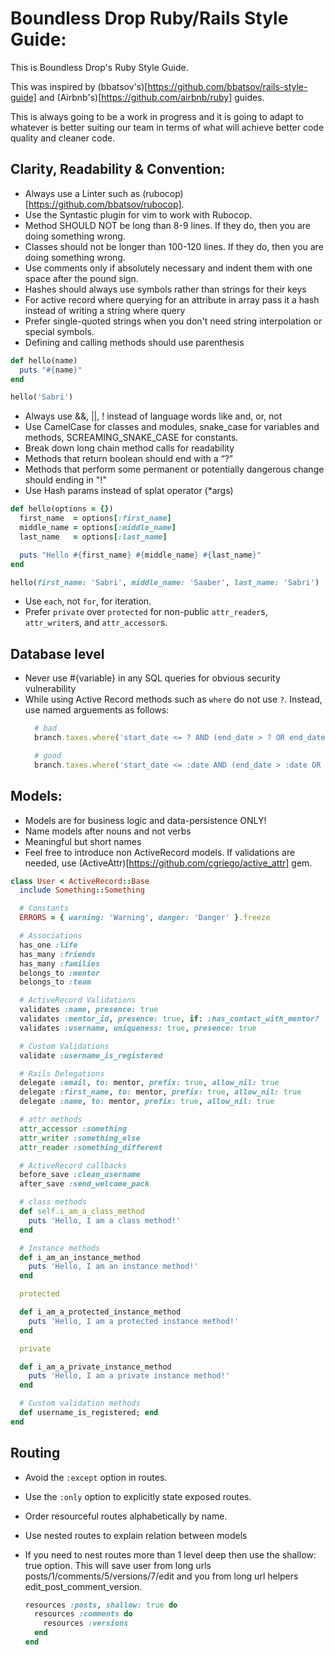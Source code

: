 Boundless Drop Ruby/Rails Style Guide:
======================================
This is Boundless Drop's Ruby Style Guide.

This was inspired by (bbatsov's)[https://github.com/bbatsov/rails-style-guide] and (Airbnb's)[https://github.com/airbnb/ruby] guides.

This is always going to be a work in progress and it is going to adapt to whatever is better suiting our team in terms of what will achieve better code quality and cleaner code.

Clarity, Readability & Convention:
----------------------------------
- Always use a Linter such as (rubocop)[https://github.com/bbatsov/rubocop].
- Use the Syntastic plugin for vim to work with Rubocop.
- Method SHOULD NOT be long than 8-9 lines. If they do, then you are doing something wrong.
- Classes should not be longer than 100-120 lines. If they do, then you are doing something wrong.
- Use comments only if absolutely necessary and indent them with one space after the pound sign.
- Hashes should always use symbols rather than strings for their keys
- For active record where querying for an attribute in array pass it a hash instead of writing a string where query
- Prefer single-quoted strings when you don't need string interpolation or special symbols.
- Defining  and calling methods should use parenthesis
```ruby
def hello(name)
  puts "#{name}"
end

hello('Sabri')
```
- Always use &&, ||, ! instead of language words like and, or, not
- Use CamelCase for classes and modules, snake_case for variables and methods, SCREAMING_SNAKE_CASE for constants.
- Break down long chain method calls for readability
- Methods that return boolean should end with a “?”
- Methods that perform some permanent or potentially dangerous change should ending in "!"
- Use Hash params instead of splat operator (*args)
```ruby
def hello(options = {})
  first_name  = options[:first_name]
  middle_name = options[:middle_name]
  last_name   = options[:last_name]

  puts "Hello #{first_name} #{middle_name} #{last_name}"
end

hello(first_name: 'Sabri', middle_name: 'Saaber', last_name: 'Sabri')
```
- Use `each`, not `for`, for iteration.
- Prefer `private` over `protected` for non-public `attr_reader`s, `attr_writer`s, and `attr_accessor`s.

Database level
--------------
- Never use #{variable} in any SQL queries for obvious security vulnerability
- While using Active Record methods such as `where` do not use `?`. Instead, use named arguements as follows:
  ```ruby
    # bad
    branch.taxes.where('start_date <= ? AND (end_date > ? OR end_date IS NULL)', date, date)

    # good
    branch.taxes.where('start_date <= :date AND (end_date > :date OR end_date IS NULL)', { date: date })
  ```

Models:
---------------------------
- Models are for business logic and data-persistence ONLY!
- Name models after nouns and not verbs
- Meaningful but short names
- Feel free to introduce non ActiveRecord models. If validations are needed, use (ActiveAttr)[https://github.com/cgriego/active_attr] gem.

```ruby
class User < ActiveRecord::Base
  include Something::Something

  # Constants
  ERRORS = { warning: 'Warning', danger: 'Danger' }.freeze

  # Associations
  has_one :life
  has_many :friends
  has_many :families
  belongs_to :mentor
  belongs_to :team

  # ActiveRecord Validations
  validates :name, presence: true
  validates :mentor_id, presence: true, if: :has_contact_with_mentor?
  validates :username, uniqueness: true, presence: true

  # Custom Validations
  validate :username_is_registered

  # Rails Delegations
  delegate :email, to: mentor, prefix: true, allow_nil: true
  delegate :first_name, to: mentor, prefix: true, allow_nil: true
  delegate :name, to: mentor, prefix: true, allow_nil: true

  # attr methods
  attr_accessor :something
  attr_writer :something_else
  attr_reader :something_different

  # ActiveRecord callbacks
  before_save :clean_username
  after_save :send_welcome_pack

  # class methods
  def self.i_am_a_class_method
    puts 'Hello, I am a class method!'
  end

  # Instance methods
  def i_am_an_instance_method
    puts 'Hello, I am an instance method!'
  end

  protected

  def i_am_a_protected_instance_method
    puts 'Hello, I am a protected instance method!'
  end

  private

  def i_am_a_private_instance_method
    puts 'Hello, I am a private instance method!'
  end

  # Custom validation methods
  def username_is_registered; end
end
```

Routing
-------
- Avoid the `:except` option in routes.
- Use the `:only` option to explicitly state exposed routes.
- Order resourceful routes alphabetically by name.
- Use nested routes to explain relation between models
- If you need to nest routes more than 1 level deep then use the shallow: true option. This will save user from long urls posts/1/comments/5/versions/7/edit and you from long url helpers edit_post_comment_version.

  ```ruby
  resources :posts, shallow: true do
    resources :comments do
      resources :versions
    end
  end
  ```


